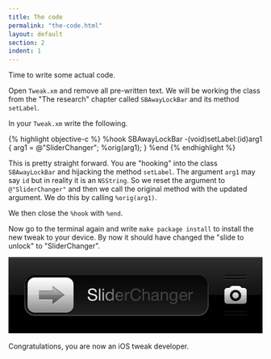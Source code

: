 ```yaml
---
title: The code
permalink: "the-code.html"
layout: default
section: 2
indent: 1
---
```


Time to write some actual code.

Open `Tweak.xm` and remove all pre-written text. We will be working the class from the "The research" chapter called `SBAwayLockBar` and its method `setLabel`. 

In your `Tweak.xm` write the following.

{% highlight objective-c %}
%hook SBAwayLockBar
-(void)setLabel:(id)arg1
{
	arg1 = @"SliderChanger";
	%orig(arg1);
}
%end
{% endhighlight %}

This is pretty straight forward. You are "hooking" into the class `SBAwayLockBar` and hijacking the method `setLabel`. The argument `arg1` may say `id` but in reality it is an `NSString`. So we reset the argument to `@"SliderChanger"` and then we call the original method with the updated argument. We do this by calling `%orig(arg1)`.

We then close the `%hook` with `%end`.

Now go to the terminal again and write `make package install` to install the new tweak to your device. By now it should have changed the "slide to unlock" to "SliderChanger".

![test](/guide/img/1.png "1")

Congratulations, you are now an iOS tweak developer.
